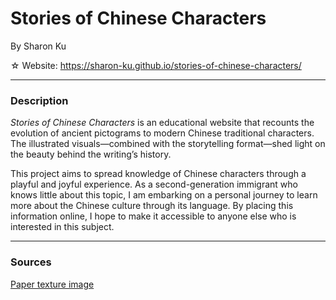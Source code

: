 # Stories of Chinese Characters
By Sharon Ku

☆ Website: https://sharon-ku.github.io/stories-of-chinese-characters/

---

### Description

*Stories of Chinese Characters* is an educational website that recounts the evolution of ancient pictograms to modern Chinese traditional characters. The illustrated visuals—combined with the storytelling format—shed light on the beauty behind the writing’s history. 

This project aims to spread knowledge of Chinese characters through a playful and joyful experience. As a second-generation immigrant who knows little about this topic, I am embarking on a personal journey to learn more about the Chinese culture through its language. By placing this information online, I hope to make it accessible to anyone else who is interested in this subject.

---

### Sources

[Paper texture image](https://unsplash.com/photos/Y3vPEuNlf7w)
